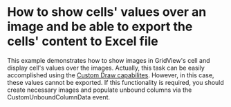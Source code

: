 # How to show cells' values over an image and be able to export the cells' content to Excel file


<p>This example demonstrates how to show images in GridView's cell and display cell's values over the images. Actually, this task can be easily accomplished using the <a href="http://documentation.devexpress.com/#WindowsForms/DevExpressXtraGridViewsGridGridView_CustomDrawCelltopic">Custom Draw capabilites</a>. However, in this case, these values cannot be exported.  If this functionality is required,  you should create necessary images and populate unbound columns via the CustomUnboundColumnData event.</p>

<br/>


